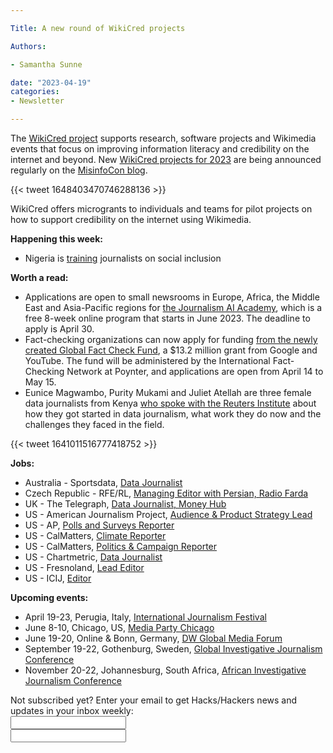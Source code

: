 ```yaml
---

Title: A new round of WikiCred projects

Authors: 

- Samantha Sunne

date: "2023-04-19"
categories: 
- Newsletter 

---
```


The [WikiCred project](https://www.wikicred.org/) supports research, software projects and Wikimedia events that focus on improving information literacy and credibility on the internet and beyond. New [WikiCred projects for 2023](https://meta.wikimedia.org/wiki/Category:WikiCred_2022_funded_proposals) are being announced regularly on the [MisinfoCon blog](https://misinfocon.com/).

{{< tweet 1648403470746288136 >}}

WikiCred offers microgrants to individuals and teams for pilot projects on how to support credibility on the internet using Wikimedia. 

**Happening this week:**



* Nigeria is [training](https://us06web.zoom.us/j/83297636383?pwd=bEFJbCtoc3pRcmtidHBuZnFtMlRodz09) journalists on social inclusion

**Worth a read:**



* Applications are open to small newsrooms in Europe, Africa, the Middle East and Asia-Pacific regions for [the Journalism AI Academy](https://www.lse.ac.uk/media-and-communications/polis/JournalismAI/academy), which is a free 8-week online program that starts in June 2023. The deadline to apply is April 30.
* Fact-checking organizations can now apply for funding [from the newly created Global Fact Check Fund](https://www.poynter.org/ifcn/grants-ifcn/globalfactcheckfund/), a $13.2 million grant from Google and YouTube. The fund will be administered by the International Fact-Checking Network at Poynter, and applications are open from April 14 to May 15.
* ​​Eunice Magwambo, Purity Mukami and Juliet Atellah are three female data journalists from Kenya [who spoke with the Reuters Institute](https://reutersinstitute.politics.ox.ac.uk/news/how-new-generation-women-are-driving-golden-age-data-journalism-kenya) about how they got started in data journalism, what work they do now and the challenges they faced in the field.

{{< tweet 1641011516777418752 >}}

**Jobs:**



* Australia - Sportsdata, [Data Journalist](https://au.trabajo.org/job-847-20230412-88bb4629e39c7ef4207d9e6edc7f17f0)
* Czech Republic - RFE/RL, [Managing Editor with Persian, Radio Farda](https://www.journalismjobs.com/1679974-managing-editor-with-persian-radio-farda-radio-free-europeradio-liberty-inc)
* UK - The Telegraph, [Data Journalist, Money Hub](https://careers.telegraph.co.uk/jobs/job-details/Data-Journalist-Victoria)
* US - American Journalism Project, [Audience & Product Strategy Lead](https://www.theajp.org/about/work-with-us/audience-product-strategy-lead/)
* US - AP, [Polls and Surveys Reporter](https://careers.ap.org/job/Washington-Polls-and-Surveys-Reporter-DC-20005-4076/1014952300/)
* US - CalMatters, [Climate Reporter](https://calmatters.org/about/jobs/climate-reporter/)
* US - CalMatters, [Politics & Campaign Reporter](https://calmatters.org/about/jobs/politics-reporter/)
* US - Chartmetric, [Data Journalist](https://www.linkedin.com/jobs/search/?currentJobId=3567496069&keywords=chartmetric)
* US - Fresnoland, [Lead Editor](https://fresnoland.org/2023/04/04/fresnoland-is-hiring-a-new-lead-editor-is-it-you/)
* US - ICIJ, [Editor](https://www.ire.org/job-center/editor-13/)

**Upcoming events:**



* April 19-23, Perugia, Italy, [International Journalism Festival](https://www.journalismfestival.com/)
* June 8-10, Chicago, US, [Media Party Chicago](https://blog.mediaparty.info/media-party-is-going-global-next-step-chicago-6-8-june-2023-88ae56ffc83f)
* June 19-20, Online & Bonn, Germany, [DW Global Media Forum](https://corporate.dw.com/en/overcoming-divisions-dw-global-media-forum-2023/a-63990322)
* September 19-22, Gothenburg, Sweden, [Global Investigative Journalism Conference](https://gijc2023.org/)
* November 20-22, Johannesburg, South Africa, [African Investigative Journalism Conference](https://aijc.africa/)

<div id="mc_embed_signup"><form id="mc-embedded-subscribe-form" class="validate" action="//hackshackers.us1.list-manage.com/subscribe/post?u=c56f2e53d5ed6ef87f8aaa75c&amp;id=fb2bc6f10b" method="post" name="mc-embedded-subscribe-form" novalidate="" target="_blank">

<div id="mc_embed_signup_scroll">

<div class="mc-field-group"><label for="mce-EMAIL">Not subscribed yet? Enter your email to get Hacks/Hackers news and updates in your inbox weekly:  </label></div>

<div class="mc-field-group"><input id="mce-EMAIL" class="required email" name="EMAIL" type="email" value="" /></div>

<!-- real people should not fill this in and expect good things - do not remove this or risk form bot signups-->

<div style="position: absolute; left: -5000px;"><input tabindex="-1" name="b_c56f2e53d5ed6ef87f8aaa75c_fb2bc6f10b" type="text" value="" /></div>

<div class="clear"><input id="mc-embedded-subscribe" class="button" name="subscribe" typ
